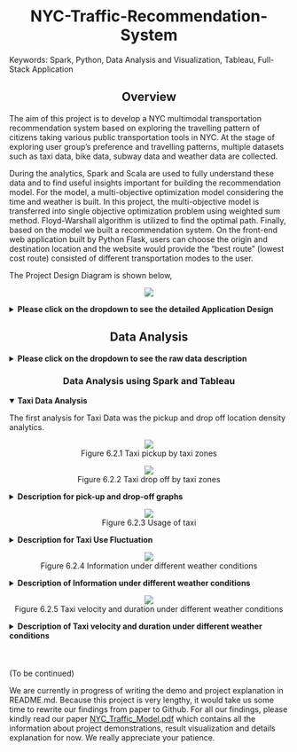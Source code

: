 <h1 align=center> NYC-Traffic-Recommendation-System</h1>
<p>Keywords: Spark, Python, Data Analysis and Visualization, Tableau, Full-Stack Application</p>
<h2 align = "center">Overview</h2>
<p>

The aim of this project is to develop a NYC multimodal transportation recommendation system based on exploring the travelling pattern of citizens taking various public transportation tools in NYC. At the stage of exploring user group’s preference and travelling patterns, multiple datasets such as taxi data, bike data, subway data and weather data are collected. 
 
 During the analytics, Spark and Scala are used to fully understand these data and to find useful insights important for building the recommendation model. For the model, a multi-objective optimization model considering the time and weather is built. In this project, the multi-objective model is transferred into single objective optimization problem using weighted sum method. Floyd-Warshall algorithm is utilized to find the optimal path. Finally, based on the model we built a recommendation system. On the front-end web application built by Python Flask, users can choose the origin and destination location and the website would provide the “best route” (lowest cost route) consisted of different transportation modes to the user.  
</p>

<p>The Project Design Diagram is shown below, </p>

<p align="center">
	<image src="./graphs/design.png">
</p>
<details><summary><b>Please click on the dropdown to see the detailed Application Design</b></strong></summary>
<p>
	At the first stage of the project, data including taxi, subway, citibike and weather from different sources is collected and stored in Hadoop HDFS. In Spark, the travelling patterns of taxi, subway and citibikes are analyzed under different weather conditions and time periods. Average velocity and cost of each transportation mode under different weather conditions and time period are generated. With the result of analysis, a multimodal transportation recommendation model minimizing both duration and cost is built and Floyd-Warshall algorithm is utilized to find the optimal path.
</p>
<p>
After preforming the previous steps, we would gather enough information from the algorithm and analytics to compile the data layers. Data layers has the highly aggregated metadata which are much smaller than original data and running result from the Floyd Washer Algorithm. We created this layer to accelerate the program speed by avoiding running the back-end spark data query code from the beginning and Floyd-Warshall algorithm implementation every time when a user query for the best route information, since the cost for running either spark data query code and Floyd Warshall Algorithm code is very high. Therefore, data layer can be considered as caching the output from data analysis and the algorithm in a sense. However, to keep the data layers up to date, we plan to automate the process of data layers updating itself from the newest data in Spark in the future.
</p>
<p>
With the data layer constructed as described above, we have the options to build numerous applications on top on it. Because of the limitation of time, we would build a web application as demonstration for the project.
</p>

</details>



<h2 align = "center">Data Analysis</h2>








<details><summary><b>Please click on the dropdown to see the raw data description</b></strong></summary>
 <h2 align = "center">Detailed Data Description</h2>
<p>
As discussed above, we mainly made use of four different kinds of data: Taxi Data, Subway Data, Bike Data, and Weather Data. 
</p>
<h3 align = "center"> Taxi Data Description</h3>

Yellow Taxi and For-Hired Vehicle data (10GB) were extracted from New York City TLC trip record data. There are in total 19 fields in the raw data including break-down of the total trip fee, trip distance, start location, ending location, etc. The time range for taxi data that we will be using for this project is from 01/01/2018 to 12/31/2018. After processing the data, eights fields that are relevant to the research are retained. Information about these columns are listed below.



|Columns    |Type    |Max         |Min         |
|:---------:|:------:|:----------:|:----------:|
|start Date |	String | 2018-12-31 | 2018-01-01 |
|start Time	|String	 |4           |	1          |
|end Date	  |String	 |2018-12-31	|2018-01-01  |
|end Time	  |String  |  	4	      |1           |
|trip Dist	|Double	 |99.95	      |     0      |
|pickup	    |String	 |265	        |   0        |
|dropoff  	|String	 |265	        |0           |
|amount   	|Double	 |999.56	    |0           |

<p>
Pick up and drop off locations are the number mapped by the TLC taxi zone in New York City. The amount is the aggregated taxi fee for a trip. 
</p>

<h3 align = "center"> Subway Data Description</h3>
Subway data (100KB) was downloaded from NYC Open Data. This dataset includes the location of subway stations in NYC. The schema of the data is as follows.

|Columns    |Type    |	Max(value length)|Min(value length)|
|:---------:|:------:|:----------:|:----------:|
|Name |	String	| 34         |	 5         |
|Latitude	  |Double  |	 14	       |12          |
|Longitude	 |Double	 |11 	        |15          |
|Line       |	String	|15	         |1           |

<h3 align = "center"> Citibike Dataset Description</h3>
Citibike data (5GB) is accessed from Citibike official website. Citibike record data in the New York City is collected from 1/1/2018 to 31/12/2018. The schema of Citibike dataset is shown as follows.

|Columns|Type|Max(value/value length)|	Min(value/value length)
|:---------:|:------:|:----------:|:----------:|
|Duration|	Int|	19510049|	61|
|Start_time|	String|	19	|19|
|Stop_time	|String	|19	|19|
|Latitude|	Double|	45.506|	40.647|
|Longitude|	Double|	-73.569|	-74.025|


<h3 align = "center"> Weather Description</h3>
Weather data (4.8MB) was downloaded from National Centers For Environmental Information. We collected the New York City weather data from 1/1/2018 to 31/12/2018. The size of this dataset is 4.8 MB. It contains lots of useful columns, such as windspeed, temperature and precipitation. The schema of this dataset is as follows.

|Columns|Type|Max|Min|
|:---------:|:------:|:----------:|:----------:|
|Date|String|21|21|
|Temperature|Double|	95|	5|
|Precipitation	|Double	|1.69	|0.0|
|Windspeed	|Double	|21	|0|

</details>

<h3 align = "center">Data Analysis using Spark and Tableau</h3>
<details open><summary><b>Taxi Data Analysis</b></strong></summary>
<p>The first analysis for Taxi Data was the pickup and drop off location density analytics.</p>
<p align="center">
	<image src="./graphs/pickup.png">
	<br>
	<span>Figure 6.2.1 Taxi pickup by taxi zones</span>
</p>
<p align="center">
	<image src="./graphs/dropoff.png">
	<br>
	<span>Figure 6.2.2 Taxi drop off by taxi zones</span>
</p>
<details><summary><b>Description for pick-up and drop-off graphs</b></strong></summary>
<p>
In first pickup heatmap, the more counts an area have, the darker red that area is. As the graph indicates, Manhattan area and the area along Manhattan island have the most counts of pickup. Also, what worth noticing is the area at bottom right of the graph. It has an unusual darker red compared with the areas around it, which is the JFK airport area. Apparently, many people (possibly a good portion of them is tourists) opt to take taxi to airport. 
</p>
<p>
The second graph is drop off heatmap. The darker blue an area is, the more drop off counts that area has. The densest areas for drop off counts are also in Manhattan and the area along it, as well as JFK and LaGuardia airport. This is a surprising result under the assumption that people would take taxi one-way from one location to another. Here, hypothesis could be raised that a portion of the people tends to take taxi more and use taxi as their regular commuting tools, because the similarity of pickup and drop off heatmap indicates there are many a trip happening between certain areas. This hypothesis will not be the focus point for this paper.
</p>
</details>

<p align="center">
	<image src="./graphs/taxi_usage.png">
	<br>
	<span>Figure 6.2.3 Usage of taxi </span>
</p>
<details><summary><b>Description for Taxi Use Fluctuation</b></strong></summary>
<p>
The graph above shows the usage of taxi data across 2018. Taxi data is split based on time during a day and different colors are used for different time during a day. Period 1 is the time from 6 am to 9 am which is considered as the morning traffic peak hours. Period 2 is the time from 10am to 4pm which is considered as the regular hours during daytime. Period 3 is the time from 5 pm to 8 pm, which is considered as the evening traffic peak. Finally, period 4 is from 9 pm to 5 am which is considered as nighttime. The count number for different time period in a day is mapped against each month to get the graph above. As can be seen, the total taxi usage reached the peak around February, May and October, and the month of March and April have the least taxi records. It is very intriguing to see sudden surge of taxi records from least records in April to most records in May. Also, as can be seen from the graph, the time period in a day at which people tend to use taxi is fixed across the year. People most likely to use the taxi service at Period 2, which is from 10 am to 4 pm at a day. They are least likely to use taxi for period 1 which is 6 am to 9 am at a day, possibly due to the morning traffic.
</p>


</details>


<p align="center">
	<image src="./graphs/info_under_wea.png">
	<br>
	<span>Figure 6.2.4 Information under different weather conditions</span>
</p>
	
<details><summary><b>Description of Information under different weather conditions</b></strong></summary>
<p>
	Figure 6.2.4 upper describes the average travel distance, average traveling velocity and average price mapping against each of the weather conditions. The weather conditions in the graph are divided to 3 dimensions, including temperature, rainfall or snowfall and wind speed. Temperature can be mapped to cold weather (temp1), regular weather (temp2) and hot weather(temp3). Rainfall or snowfall condition can be mapped to raining or snowing(PrepT), no precipitation(PrepF). Wind condition can be divided to strong wind(WindT) and no strong wind(WindF). 
</p>
<p>
	Although not very obvious, it can be seen that taxi’s speed is slowest during the time when there is precipitation, and the price reaches the peak during precipitation, which fits into empirical experience since the traffic is usually not good during raining or snowing. From the graph, we can also see that the temperature and whether it is windy independently would barely affect the taxi traveling velocity and prices too much.
</p>
</details>

<p align="center">
	<image src="./graphs/vd_under_wea.png">
	<br>
	<span>Figure 6.2.5 Taxi velocity and duration under different weather conditions</span>
</p>
	
<details><summary><b>Description of Taxi velocity and duration under different weather conditions</b></strong></summary>
<p>
After conducting aggregation of taxi data and weather conditions shown in Figure 6.2.4, we look into the taxi data aggregated by all different weather conditions simultaneously as demonstrated in Figure 6.2.5. The left chart in Figure 6.2.5 denotes the travel velocity and the right chart denotes the average traveling duration. In the Figure 6.2.5, three characters represents the weather conditions: the first character denoting temperatures (1-low, 2-regular, 3-high); the second character means the whether it is raining/snowing; the third character signaling whether it is raining. From the graph above, we can clearly see that when it is cold, raining and windy, the average travel duration reaches the maximum and average travel velocity reaches the minimum. This weather condition causes the most significant difference in taxi traveling data than other weather conditions. What’s more, from the chart, we can easily see that raining and low temperature would cause the taxi to slow down traveling speed significantly. From this analysis, we can conclude that multiple weather factors combined have more predicting power and determinacy than independent weather condition by comparing Figure 6.2.5 to Figure 6.2.4. Despite the need to combine multiple weather conditions to determine taxi traveling data, the low-temperature and raining/snowing weather conditions would worsen taxi traveling duration and speed in general.
</p>
</details>
</details>





<br>
<br>
<br>
(To be continued)

We are currently in progress of writing the demo and project explanation in README.md. Because this project is very lengthy, it would take us some time to rewrite our findings from paper to Github. For all our findings, please kindly read our paper [NYC_Traffic_Model.pdf](/NYC_Traffic_Model.pdf) which contains all the information about project demonstrations, result visualization and details explanation for now. We really appreciate your patience. 






